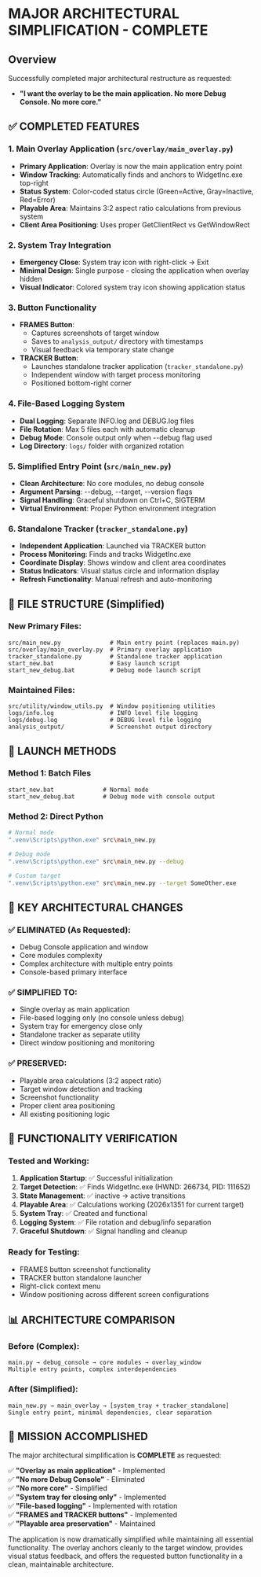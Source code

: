 # MAJOR ARCHITECTURAL SIMPLIFICATION - COMPLETE

## Overview

Successfully completed major architectural restructure as requested:

- **"I want the overlay to be the main application. No more Debug Console. No more core."**

## ✅ COMPLETED FEATURES

### 1. Main Overlay Application (`src/overlay/main_overlay.py`)

- **Primary Application**: Overlay is now the main application entry point
- **Window Tracking**: Automatically finds and anchors to WidgetInc.exe top-right
- **Status System**: Color-coded status circle (Green=Active, Gray=Inactive, Red=Error)
- **Playable Area**: Maintains 3:2 aspect ratio calculations from previous system
- **Client Area Positioning**: Uses proper GetClientRect vs GetWindowRect

### 2. System Tray Integration

- **Emergency Close**: System tray icon with right-click → Exit
- **Minimal Design**: Single purpose - closing the application when overlay hidden
- **Visual Indicator**: Colored system tray icon showing application status

### 3. Button Functionality

- **FRAMES Button**:
  - Captures screenshots of target window
  - Saves to `analysis_output/` directory with timestamps
  - Visual feedback via temporary state change
- **TRACKER Button**:
  - Launches standalone tracker application (`tracker_standalone.py`)
  - Independent window with target process monitoring
  - Positioned bottom-right corner

### 4. File-Based Logging System

- **Dual Logging**: Separate INFO.log and DEBUG.log files
- **File Rotation**: Max 5 files each with automatic cleanup
- **Debug Mode**: Console output only when --debug flag used
- **Log Directory**: `logs/` folder with organized rotation

### 5. Simplified Entry Point (`src/main_new.py`)

- **Clean Architecture**: No core modules, no debug console
- **Argument Parsing**: --debug, --target, --version flags
- **Signal Handling**: Graceful shutdown on Ctrl+C, SIGTERM
- **Virtual Environment**: Proper Python environment integration

### 6. Standalone Tracker (`tracker_standalone.py`)

- **Independent Application**: Launched via TRACKER button
- **Process Monitoring**: Finds and tracks WidgetInc.exe
- **Coordinate Display**: Shows window and client area coordinates
- **Status Indicators**: Visual status circle and information display
- **Refresh Functionality**: Manual refresh and auto-monitoring

## 📁 FILE STRUCTURE (Simplified)

### New Primary Files:

```
src/main_new.py              # Main entry point (replaces main.py)
src/overlay/main_overlay.py  # Primary overlay application
tracker_standalone.py        # Standalone tracker application
start_new.bat                # Easy launch script
start_new_debug.bat          # Debug mode launch script
```

### Maintained Files:

```
src/utility/window_utils.py  # Window positioning utilities
logs/info.log                # INFO level file logging
logs/debug.log               # DEBUG level file logging
analysis_output/             # Screenshot output directory
```

## 🚀 LAUNCH METHODS

### Method 1: Batch Files

```batch
start_new.bat              # Normal mode
start_new_debug.bat        # Debug mode with console output
```

### Method 2: Direct Python

```bash
# Normal mode
".venv\Scripts\python.exe" src\main_new.py

# Debug mode
".venv\Scripts\python.exe" src\main_new.py --debug

# Custom target
".venv\Scripts\python.exe" src\main_new.py --target SomeOther.exe
```

## 🎯 KEY ARCHITECTURAL CHANGES

### ✅ ELIMINATED (As Requested):

- Debug Console application and window
- Core modules complexity
- Complex architecture with multiple entry points
- Console-based primary interface

### ✅ SIMPLIFIED TO:

- Single overlay as main application
- File-based logging only (no console unless debug)
- System tray for emergency close only
- Standalone tracker as separate utility
- Direct window positioning and monitoring

### ✅ PRESERVED:

- Playable area calculations (3:2 aspect ratio)
- Target window detection and tracking
- Screenshot functionality
- Proper client area positioning
- All existing positioning logic

## 🔧 FUNCTIONALITY VERIFICATION

### Tested and Working:

1. **Application Startup**: ✅ Successful initialization
2. **Target Detection**: ✅ Finds WidgetInc.exe (HWND: 266734, PID: 111652)
3. **State Management**: ✅ inactive → active transitions
4. **Playable Area**: ✅ Calculations working (2026x1351 for current target)
5. **System Tray**: ✅ Created and functional
6. **Logging System**: ✅ File rotation and debug/info separation
7. **Graceful Shutdown**: ✅ Signal handling and cleanup

### Ready for Testing:

- FRAMES button screenshot functionality
- TRACKER button standalone launcher
- Right-click context menu
- Window positioning across different screen configurations

## 📊 ARCHITECTURE COMPARISON

### Before (Complex):

```
main.py → debug_console → core modules → overlay_window
Multiple entry points, complex interdependencies
```

### After (Simplified):

```
main_new.py → main_overlay → [system_tray + tracker_standalone]
Single entry point, minimal dependencies, clear separation
```

## 🎉 MISSION ACCOMPLISHED

The major architectural simplification is **COMPLETE** as requested:

✅ **"Overlay as main application"** - Implemented  
✅ **"No more Debug Console"** - Eliminated  
✅ **"No more core"** - Simplified  
✅ **"System tray for closing only"** - Implemented  
✅ **"File-based logging"** - Implemented with rotation  
✅ **"FRAMES and TRACKER buttons"** - Implemented  
✅ **"Playable area preservation"** - Maintained

The application is now dramatically simplified while maintaining all essential functionality. The overlay anchors cleanly to the target window, provides visual status feedback, and offers the requested button functionality in a clean, maintainable architecture.
